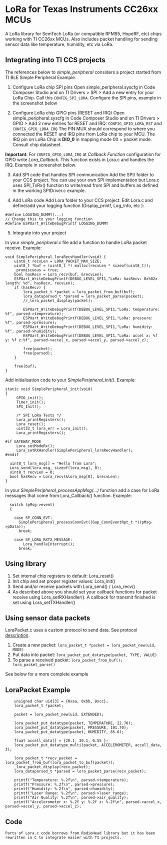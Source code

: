 # LoRa for Texas Instruments CC26xx MCUs
A LoRa library for SemTech LoRa (or compatible RFM95, HopeRF, etc) chips  working with TI CC26xx MCUs. Also includes packet handling
for sending sensor data like temperature, humidity, etc via LoRa. 

## Integrating into TI CCS projects
The references below to *simple_peripheral* considers a project started from TI BLE Simple Peripheral Example.

1. Configure LoRa chip SPI pins
Open simple_peripheral.syscfg in Code Composer Studio and on TI Drivers > SPI > Add a new entry for your LoRa Chip. Call this ```CONFIG_SPI_LORA```. 
Configure the SPI pins, example in the screenshot below

2. Configure LoRa chip GPIO pins (RESET and IRQ)
Open simple_peripheral.syscfg in Code Composer Studio and on TI Drivers > GPIO > Add 2 new entries for RESET and IRQ: ```CONFIG_GPIO_LORA_RST``` and ```CONFIG_GPIO_LORA_IRQ```
The PIN MUX should correspond to where you connected the RESET and IRQ pins from LoRa chip to your MCU. The IRQ pin on LoRa Chip is **DIO_0** in mapping mode 00 + packet mode. Consult chip datasheet.

**Important**:  For ```CONFIG_GPIO_LORA_IRQ``` at *Callback Function* configuration for GPIO write *Lora_Callback*. This function exists in Lora.c and handles the IRQ. Example in screenshot below.

3. Add SPI code that handles SPI communication
Add the SPI/ folder to your CCS project. You can use your own SPI implementation but Lora.c uses SPI_TxRx() function to write/read from SPI and buffers as defined in the working SPIDriver.c example. 

4. Add LoRa code
Add Lora folder to your CCS project. Edit Lora.c and define/add your logging function (Display_printf, Log_info, etc ):

```
#define LOGGING_DUMMY(...)
// Change this to your logging function
#define ESPUart_WriteDebugPrintf LOGGING_DUMMY
```

5. Integrate into your project

In your *simple_peripheral.c* file add a function to handle LoRa packet receive. Example:

```
void SimplePeripheral_loraRecvHandler(void) {
    uint8_t recvLen = LORA_PACKET_MAX_SIZE;
    uint8_t *buf = (uint8_t *) malloc(recvLen * sizeof(uint8_t));
    _promiscuous = true;
    bool hasRecv = Lora_recv(buf, &recvLen);
    ESPUart_WriteDebugPrintf(DEBUG_LEVEL_SPI1,"LoRa: hasRecv: 0x%02x length: %d", hasRecv, recvLen);
    if (hasRecv) {
        lora_packet_t *packet = lora_packet_from_buf(buf);
        lora_dataparsed_t *parsed = lora_packet_parse(packet);
        //_lora_packet_display(packet);

        ESPUart_WriteDebugPrintf(DEBUG_LEVEL_SPI1,"LoRa: temperature: %f", parsed->temperature);
        ESPUart_WriteDebugPrintf(DEBUG_LEVEL_SPI1,"LoRa: pressure: %f", parsed->pressure);
        ESPUart_WriteDebugPrintf(DEBUG_LEVEL_SPI1,"LoRa: humidity: %f", parsed->humidity);
        ESPUart_WriteDebugPrintf(DEBUG_LEVEL_SPI1,"LoRa: accel x: %f y: %f z:%f", parsed->accel_x, parsed->accel_y, parsed->accel_z);

        free(packet);
        free(parsed);
    }

    free(buf);
}
```

Add initialisation code to your *SimplePeripheral_Init()*. Example:

```
static void SimplePeripheral_init(void)
{
     GPIO_init();
     Timer_init();
     SPI_Init();

     /* SPI LoRa Tests */
     Lora_printRegisters();
     Lora_reset();
     uint32_t lora_err = Lora_init();
     Lora_printRegisters();

#if GATEWAY_MODE
     Lora_setModeRx();
     Lora_setRXHandler(SimplePeripheral_loraRecvHandler);
#endif

  uint8_t lora_msg[] = "Hello from Lora";
  Lora_send(lora_msg, sizeof(lora_msg), 0);
  uint8_t recvLen = 0;
  bool hasRecv = Lora_recv(&lora_msg[0], &recvLen);
}
```

In your *SimplePeripheral_processAppMsg(...)* function add a case for LoRa messages that come from Lora_Callback() function. Example:

```
  switch (pMsg->event)
  {
    
    case SP_CONN_EVT:
      SimplePeripheral_processConnEvt((Gap_ConnEventRpt_t *)(pMsg->pData));
      break;

    case SP_LORA_RXTX_MESSAGE:
        Lora_handleInterrupt();
      break;
```

## Using library

1. Set internal chip registers to default:  Lora_reset() 
2. Init chip and set proper register values: Lora_init()
3. Send and/or receive packets with Lora_send() / Lora_recv()
4. As described above you should set your callback functions for packet receive using  Lora_setRXHandler(). A callback for transmit finished is set using Lora_setTXHandler()

## Using sensor data packets

LoraPacket.c uses a custom protocol to send data. See protocol [description](docs/LoraSensorsProtocol.html).

1. Create a new packet: ```lora_packet_t *packet = lora_packet_new(uid, MODE)```
2. Put data into packet: ```lora_packet_put_datatype(packet, TYPE, VALUE)```
3. To parse a received packet: ```lora_packet_from_buf(); lora_packet_parse()```

See below for a more complete example

## LoraPacket Example

```
    unsigned char uid[3] = {0xaa, 0xbb, 0xcc};
    lora_packet_t *packet;

    packet = lora_packet_new(uid, EXTENDED);

    lora_packet_put_datatype(packet, TEMPERATURE, 22.70);
    lora_packet_put_datatype(packet, PRESSURE, 101.70);
    lora_packet_put_datatype(packet, HUMIDITY, 85.6);

    float accell_data[] = {20.1, 30.1, 0.55 };
    lora_packet_put_datatype_multi(packet, ACCELEROMETER, accell_data, 3);

    lora_packet_t *recv_packet = lora_packet_from_buf(lora_packet_to_buf(packet));
    _lora_packet_display(recv_packet);
    lora_dataparsed_t *parsed = lora_packet_parse(recv_packet);

    printf("Temperature: %.2f\n", parsed->temperature);
    printf("Pressure: %.2f\n", parsed->pressure);
    printf("Humidity: %.2f\n", parsed->humidity);
    printf("Laser Range: %.2f\n", parsed->laser_range);
    printf("Air Quality: %.2f\n", parsed->air_quality);
    printf("Accelerometer x: %.2f y: %.2f z: %.2f\n", parsed->accel_x, parsed->accel_y, parsed->accel_z);
```

## Code
    Parts of Lora.c code borrows from RadioHead library but it has been rewritten in C to integrate easier with TI projects.
